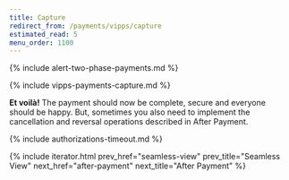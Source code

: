 ```yaml
---
title: Capture
redirect_from: /payments/vipps/capture
estimated_read: 5
menu_order: 1100
---
```


{% include alert-two-phase-payments.md %}

{% include vipps-payments-capture.md %}

**Et voilà!** The payment should now be complete, secure and everyone should be
happy. But, sometimes you also need to implement the cancellation and reversal
operations described in After Payment.

{% include authorizations-timeout.md %}

{% include iterator.html prev_href="seamless-view"
                         prev_title="Seamless View"
                         next_href="after-payment"
                         next_title="After Payment" %}
